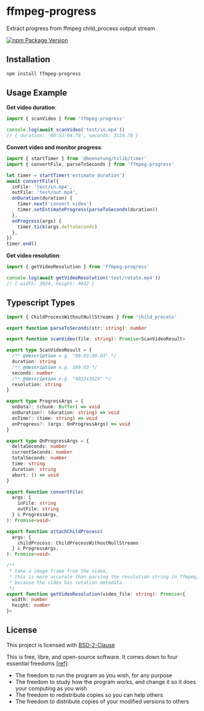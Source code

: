 # ffmpeg-progress

Extract progress from ffmpeg child_process output stream

[![npm Package Version](https://img.shields.io/npm/v/ffmpeg-progress)](https://www.npmjs.com/package/ffmpeg-progress)

## Installation

```bash
npm install ffmpeg-progress
```

## Usage Example

**Get video duration**:

```typescript
import { scanVideo } from 'ffmpeg-progress'

console.log(await scanVideo('test/in.mp4'))
// { duration: '00:52:04.78', seconds: 3124.78 }
```

**Convert video and monitor progress**:

```typescript
import { startTimer } from '@beenotung/tslib/timer'
import { convertFile, parseToSeconds } from 'ffmpeg-progress'

let timer = startTimer('estimate duration')
await convertFile({
  inFile: 'test/in.mp4',
  outFile: 'test/out.mp4',
  onDuration(duration) {
    timer.next('convert video')
    timer.setEstimateProgress(parseToSeconds(duration))
  },
  onProgress(args) {
    timer.tick(args.deltaSeconds)
  },
})
timer.end()
```

**Get video resolution**:

```typescript
import { getVideoResolution } from 'ffmpeg-progress'

console.log(await getVideoResolution('test/rotate.mp4'))
// { width: 3024, height: 4032 }
```

## Typescript Types

```typescript
import { ChildProcessWithoutNullStreams } from 'child_process'

export function parseToSeconds(str: string): number

export function scanVideo(file: string): Promise<ScanVideoResult>

export type ScanVideoResult = {
  /** @description e.g. "00:03:00.03" */
  duration: string
  /** @description e.g. 180.03 */
  seconds: number
  /** @description e.g. "4032x3024" */
  resolution: string
}

export type ProgressArgs = {
  onData?: (chunk: Buffer) => void
  onDuration?: (duration: string) => void
  onTime?: (time: string) => void
  onProgress?: (args: OnProgressArgs) => void
}

export type OnProgressArgs = {
  deltaSeconds: number
  currentSeconds: number
  totalSeconds: number
  time: string
  duration: string
  abort: () => void
}

export function convertFile(
  args: {
    inFile: string
    outFile: string
  } & ProgressArgs,
): Promise<void>

export function attachChildProcess(
  args: {
    childProcess: ChildProcessWithoutNullStreams
  } & ProgressArgs,
): Promise<void>

/**
 * take a image frame from the video,
 * this is more accurate than parsing the resolution string in ffmpeg,
 * because the video has rotation metadata.
 */
export function getVideoResolution(video_file: string): Promise<{
  width: number
  height: number
}>
```

## License

This project is licensed with [BSD-2-Clause](./LICENSE)

This is free, libre, and open-source software. It comes down to four essential freedoms [[ref]](https://seirdy.one/2021/01/27/whatsapp-and-the-domestication-of-users.html#fnref:2):

- The freedom to run the program as you wish, for any purpose
- The freedom to study how the program works, and change it so it does your computing as you wish
- The freedom to redistribute copies so you can help others
- The freedom to distribute copies of your modified versions to others
